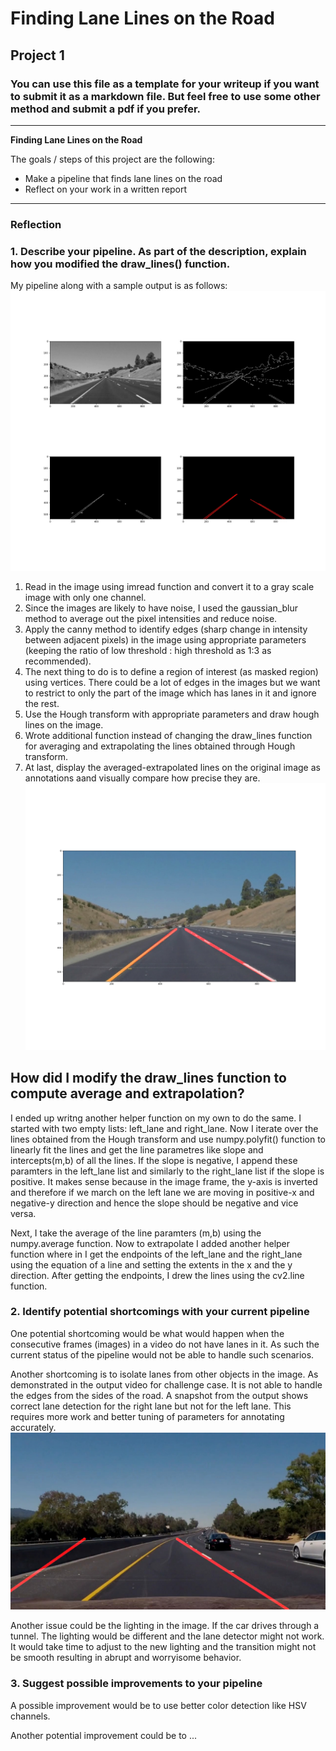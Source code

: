 # **Finding Lane Lines on the Road** 

## Project 1

### You can use this file as a template for your writeup if you want to submit it as a markdown file. But feel free to use some other method and submit a pdf if you prefer.

---

**Finding Lane Lines on the Road**

The goals / steps of this project are the following:
* Make a pipeline that finds lane lines on the road
* Reflect on your work in a written report


[//]: # (Image References)

[image1]: ./examples/grayscale.jpg "Grayscale"

---

### Reflection

### 1. Describe your pipeline. As part of the description, explain how you modified the draw_lines() function.

My pipeline along with a sample output is as follows:
![TopLeft: Gray Image, TopRight: Canny Image, BottomLeft: Lanes in the Masked Region, BottomRight: Lines from Hough Transform](Sample_Output_4m_Pipeline.jpg)
1) Read in the image using imread function and convert it to a gray scale image with only one channel.
2) Since the images are likely to have noise, I used the gaussian_blur method to average out the pixel intensities and reduce noise.
3) Apply the canny method to identify edges (sharp change in intensity between adjacent pixels) in the image using appropriate parameters (keeping the ratio of low threshold : high threshold as 1:3 as recommended). 
4) The next thing to do is to define a region of interest (as masked region) using vertices. There could be a lot of edges in the images but we want to restrict to only the part of the image which has lanes in it and ignore the rest.
5) Use the Hough transform with appropriate parameters and draw hough lines on the image.
6) Wrote additional function instead of changing the draw_lines function for averaging and extrapolating the lines obtained through Hough transform.
7) At last, display the averaged-extrapolated lines on the original image as annotations aand visually compare how precise they are.
![Detected Lanes Annotated on the Original Image](Annotated_Lanes_Image.jpg)

## How did I modify the draw_lines function to compute average and extrapolation?
I ended up writng another helper function on my own to do the same. I started with two empty lists: left\_lane and right\_lane. Now I iterate over the lines obtained from the Hough transform and use numpy.polyfit() function to linearly fit the lines and get the line parametres like slope and intercepts(m,b) of all the lines. If the slope is negative, I append these paramters in the left\_lane list and similarly to the right\_lane list if the slope is positive. It makes sense because in the image frame, the y-axis is inverted and therefore if we march on the left lane we are moving in positive-x and negative-y direction and hence the slope should be negative and vice versa.

Next, I take the average of the line paramters (m,b) using the numpy.average function. Now to extrapolate I added another helper function where in I get the endpoints of the left\_lane and the right\_lane using the equation of a line and setting the extents in the x and the y direction. After getting the endpoints, I drew the lines using the cv2.line function.   

### 2. Identify potential shortcomings with your current pipeline

One potential shortcoming would be what would happen when the consecutive frames (images) in a video do not have lanes in it. As such the current status of the pipeline would not be able to handle such scenarios. 

Another shortcoming is to isolate lanes from other objects in the image. As demonstrated in the output video for challenge case. It is not able to handle the edges from the sides of the road. A snapshot from the output shows correct lane detection for the right lane but not for the left lane. This requires more work and better tuning of parameters for annotating accurately.
![Challenge output](challenge.jpg)

Another issue could be the lighting in the image. If the car drives through a tunnel. The lighting would be different and the lane detector might not work. It would take time to adjust to the new lighting and the transition might not be smooth resulting in abrupt and worryisome behavior.


### 3. Suggest possible improvements to your pipeline

A possible improvement would be to use better color detection like HSV channels.

Another potential improvement could be to ...
